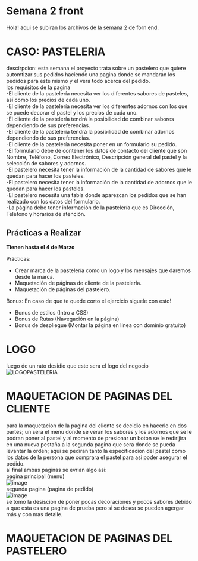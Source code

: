 # Semana 2 front
Hola! aqui se subiran los archivos de la semana 2 de forn end. <br>
# CASO: PASTELERIA
descirpcion: esta semana el proyecto trata sobre un pastelero que quiere automtizar sus pedidos haciendo una pagina donde se mandaran los pedidos para este mismo y el vera todo acerca del pedido.<br>
los requisitos de la pagina<br>
-El cliente de la pastelería necesita ver los diferentes sabores de pasteles, así como los precios de cada uno.<br>
-El cliente de la pastelería necesita ver los diferentes adornos con los que se puede decorar el pastel y los precios de cada uno.<br>
-El cliente de la pastelería tendrá la posibilidad de combinar sabores dependiendo de sus preferencias.<br>
-El cliente de la pastelería tendrá la posibilidad de combinar adornos dependiendo de sus preferencias.<br>
-El cliente de la pastelería necesita poner en un formulario su pedido.<br>
-El formulario debe de contener los datos de contacto del cliente que son Nombre, Teléfono, Correo Electrónico, Descripción general del pastel y la selección de sabores y adornos.<br>
-El pastelero necesita tener la información de la cantidad de sabores que le quedan para hacer los pasteles.<br>
-El pastelero necesita tener la información de la cantidad de adornos que le quedan para hacer los pasteles.<br>
-El pastelero necesita una tabla donde aparezcan los pedidos que se han realizado con los datos del formulario.<br>
-La página debe tener información de la pastelería que es Dirección, Teléfono y horarios de atención.<br>
## Prácticas a Realizar
**Tienen hasta el 4 de Marzo**

Prácticas:
- Crear marca de la pastelería como un logo y los mensajes que daremos desde la marca.
- Maquetación de páginas de cliente de la pastelería.
- Maquetación de páginas del pastelero.

Bonus:
En caso de que te quede corto el ejercicio siguele con esto!
- Bonus de estilos (Intro a CSS)
- Bonus de Rutas (Navegación en la página)
- Bonus de despliegue (Montar la página en línea con dominio gratuito)
# LOGO <br>
luego de un rato desidio que este sera el logo del negocio <br>
![LOGOPASTELERIA](https://user-images.githubusercontent.com/99059463/155939124-56abef4a-74b2-4340-8eb3-d94032be66f6.png)

# MAQUETACION DE PAGINAS DEL CLIENTE <br>
para la maquetacion de la pagina del cliente se decidio en hacerlo en dos partes; un sera el menu donde se veran los sabores y los adornos que se le podran poner al pastel y al momento de presionar un boton se le redirijira en una nueva pestaña a la segunda pagina que sera donde se pueda levantar la orden; aqui se pediran tanto la especificacion del pastel como los datos de la persona que comprara el pastel para asi poder asegurar el pedido. <br>
al final ambas paginas se evrian algo asi: <br>
pagina principal (menu) <br>
![image](https://user-images.githubusercontent.com/99059463/155940035-933c20f7-8b41-40d0-9249-f954ab8cbacb.png)
<br>
segunda pagina (pagina de pedido) <br>
![image](https://user-images.githubusercontent.com/99059463/155940080-c66b3492-067f-4dc3-b9e7-6010c69c6ec6.png)
<br>
se tomo la desiscion de poner pocas decoraciones y pocos sabores debido a que esta es una pagina de prueba pero si se desea se pueden agergar más y con mas detalle.

# MAQUETACION DE PAGINAS DEL PASTELERO

